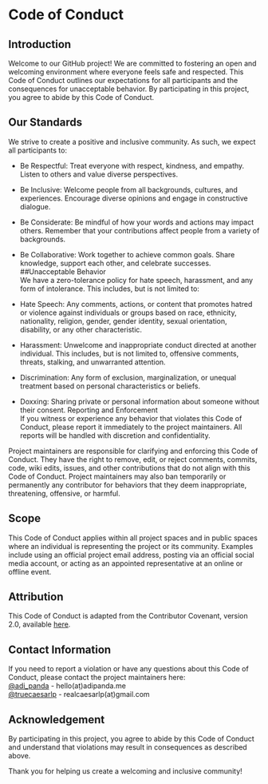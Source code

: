 # Code of Conduct  
## Introduction  
Welcome to our GitHub project! We are committed to fostering an open and welcoming environment where everyone feels safe and respected. This Code of Conduct outlines our expectations for all participants and the consequences for unacceptable behavior. By participating in this project, you agree to abide by this Code of Conduct.  

## Our Standards  
We strive to create a positive and inclusive community. As such, we expect all participants to:  

- Be Respectful: Treat everyone with respect, kindness, and empathy. Listen to others and value diverse perspectives.  
- Be Inclusive: Welcome people from all backgrounds, cultures, and experiences. Encourage diverse opinions and engage in constructive dialogue.  
- Be Considerate: Be mindful of how your words and actions may impact others. Remember that your contributions affect people from a variety of backgrounds.  
- Be Collaborative: Work together to achieve common goals. Share knowledge, support each other, and celebrate successes.  
##Unacceptable Behavior    
We have a zero-tolerance policy for hate speech, harassment, and any form of intolerance. This includes, but is not limited to:  

- Hate Speech: Any comments, actions, or content that promotes hatred or violence against individuals or groups based on race, ethnicity, nationality, religion, gender, gender identity, sexual orientation, disability, or any other characteristic.  
- Harassment: Unwelcome and inappropriate conduct directed at another individual. This includes, but is not limited to, offensive comments, threats, stalking, and unwarranted attention.  
- Discrimination: Any form of exclusion, marginalization, or unequal treatment based on personal characteristics or beliefs.  
- Doxxing: Sharing private or personal information about someone without their consent.
Reporting and Enforcement  
If you witness or experience any behavior that violates this Code of Conduct, please report it immediately to the project maintainers. All reports will be handled with discretion and confidentiality.  

Project maintainers are responsible for clarifying and enforcing this Code of Conduct. They have the right to remove, edit, or reject comments, commits, code, wiki edits, issues, and other contributions that do not align with this Code of Conduct. Project maintainers may also ban temporarily or permanently any contributor for behaviors that they deem inappropriate, threatening, offensive, or harmful.  

## Scope  
This Code of Conduct applies within all project spaces and in public spaces where an individual is representing the project or its community. Examples include using an official project email address, posting via an official social media account, or acting as an appointed representative at an online or offline event.  

## Attribution
This Code of Conduct is adapted from the Contributor Covenant, version 2.0, available [here](https://www.contributor-covenant.org/version/2/0/code_of_conduct.html).  

## Contact Information  
If you need to report a violation or have any questions about this Code of Conduct, please contact the project maintainers here:  
[@adi_panda](https://twitter.com/adi_panda) - hello(aṭ)adipanda.me  
[@truecaesarlp](https://twitter.com/TrueCaesarLP) - realcaesarlp(aṭ)gmail.com

## Acknowledgement  
By participating in this project, you agree to abide by this Code of Conduct and understand that violations may result in consequences as described above.  

Thank you for helping us create a welcoming and inclusive community!  
